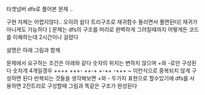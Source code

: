 타겟넘버 dfs로 풀어본 문제 ..

구현 자체는 어렵지않다.. 오히려 쉽다 트리구조로 재귀함수 돌리면서 풀면된다[ 재귀가 아니게도 가능하다 ]
문제는 dfs의 구조를 머리로 완벽하게 그려질때까지 어떻게든 코드를 이해하는데 2시간이나 걸렸다

설명은 아래 그림과 함께

문제에서 요구하는 조건은 아래와 같다
숫자의 위치는 변하지 않으며 +와 -로만 구성된다
숫자개 4개일경우 ++++ +++- ++-+ +-++ -+++ ~ 이런식으로 중복되지 않게 구성하면 된다
반복되는 것들을 생각해보면 +와 - 두가지 표현으로 할수있기에 dfs를 사용하면 2진트리로 구성할때 그림과 똑같은 구조가 완성된다
